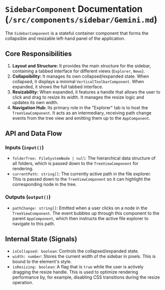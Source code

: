 # `SidebarComponent` Documentation (`/src/components/sidebar/Gemini.md`)

The `SidebarComponent` is a stateful container component that forms the collapsible and resizable left-hand panel of the application.

## Core Responsibilities

1.  **Layout and Structure:** It provides the main structure for the sidebar, containing a tabbed interface for different views (`Explorer`, `News`).
2.  **Collapsibility:** It manages its own collapsed/expanded state. When collapsed, it displays a minimal `VerticalToolbarComponent`. When expanded, it shows the full tabbed interface.
3.  **Resizability:** When expanded, it features a handle that allows the user to click and drag to resize its width. It manages the resize logic and updates its own width.
4.  **Navigation Hub:** Its primary role in the "Explorer" tab is to host the `TreeViewComponent`. It acts as an intermediary, receiving path change events from the tree view and emitting them up to the `AppComponent`.

## API and Data Flow

### Inputs (`input()`)

-   `folderTree: FileSystemNode | null`: The hierarchical data structure of all folders, which is passed down to the `TreeViewComponent` for rendering.
-   `currentPath: string[]`: The currently active path in the file explorer. This is passed down to the `TreeViewComponent` so it can highlight the corresponding node in the tree.

### Outputs (`output()`)

-   `pathChange: string[]`: Emitted when a user clicks on a node in the `TreeViewComponent`. The event bubbles up through this component to the parent `AppComponent`, which then instructs the active file explorer to navigate to this path.

## Internal State (Signals)

-   `isCollapsed: boolean`: Controls the collapsed/expanded state.
-   `width: number`: Stores the current width of the sidebar in pixels. This is bound to the element's style.
-   `isResizing: boolean`: A flag that is `true` while the user is actively dragging the resize handle. This is used to optimize rendering performance by, for example, disabling CSS transitions during the resize operation.
